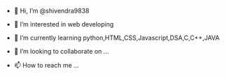 - 👋 Hi, I’m @shivendra9838
- 👀 I’m interested in web developing
- 🌱 I’m currently learning python,HTML,CSS,Javascript,DSA,C,C++,JAVA

- 💞️ I’m looking to collaborate on ...
- 📫 How to reach me ...

<!---
shivendra9838/shivendra9838 is a ✨ special ✨ repository because its `README.md` (this file) appears on your GitHub profile.
You can click the Preview link to take a look at your changes.
--->
